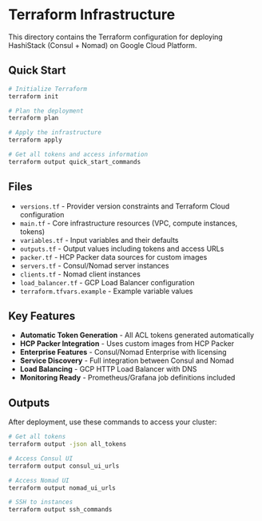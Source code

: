 # Terraform Infrastructure

This directory contains the Terraform configuration for deploying HashiStack (Consul + Nomad) on Google Cloud Platform.

## Quick Start

```bash
# Initialize Terraform
terraform init

# Plan the deployment
terraform plan

# Apply the infrastructure
terraform apply

# Get all tokens and access information
terraform output quick_start_commands
```

## Files

- `versions.tf` - Provider version constraints and Terraform Cloud configuration
- `main.tf` - Core infrastructure resources (VPC, compute instances, tokens)
- `variables.tf` - Input variables and their defaults
- `outputs.tf` - Output values including tokens and access URLs
- `packer.tf` - HCP Packer data sources for custom images
- `servers.tf` - Consul/Nomad server instances
- `clients.tf` - Nomad client instances  
- `load_balancer.tf` - GCP Load Balancer configuration
- `terraform.tfvars.example` - Example variable values

## Key Features

- **Automatic Token Generation** - All ACL tokens generated automatically
- **HCP Packer Integration** - Uses custom images from HCP Packer
- **Enterprise Features** - Consul/Nomad Enterprise with licensing
- **Service Discovery** - Full integration between Consul and Nomad
- **Load Balancing** - GCP HTTP Load Balancer with DNS
- **Monitoring Ready** - Prometheus/Grafana job definitions included

## Outputs

After deployment, use these commands to access your cluster:

```bash
# Get all tokens
terraform output -json all_tokens

# Access Consul UI
terraform output consul_ui_urls

# Access Nomad UI  
terraform output nomad_ui_urls

# SSH to instances
terraform output ssh_commands
```